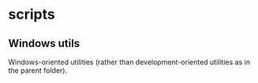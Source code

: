# scripts

## Windows utils
Windows-oriented utilities (rather than development-oriented utilities as in the parent folder).
